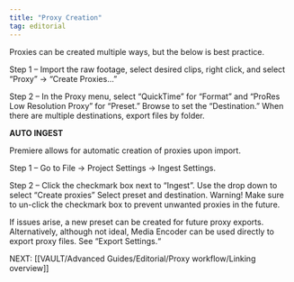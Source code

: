 ```yaml
---
title: "Proxy Creation"
tag: editorial
---
```

Proxies can be created multiple ways, but the below is best practice.

Step 1 – Import the raw footage, select desired clips, right click, and select “Proxy” -> “Create Proxies...”

Step 2 – In the Proxy menu, select “QuickTime” for “Format” and “ProRes Low Resolution Proxy” for “Preset.” Browse to set the “Destination.” When there are multiple destinations, export files by folder.

**AUTO INGEST**

Premiere allows for automatic creation of proxies upon import.

Step 1 – Go to File -> Project Settings -> Ingest Settings.

Step 2 – Click the checkmark box next to “Ingest”. Use the drop down to select “Create proxies” Select preset and destination. Warning! Make sure to un-click the checkmark box to prevent unwanted proxies in the future.

If issues arise, a new preset can be created for future proxy exports. Alternatively, although not ideal, Media Encoder can be used directly to export proxy files. See “Export Settings.“

NEXT: [[VAULT/Advanced Guides/Editorial/Proxy workflow/Linking overview]]
